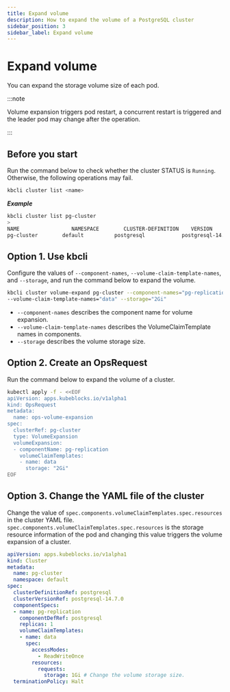 ```yaml
---
title: Expand volume
description: How to expand the volume of a PostgreSQL cluster
sidebar_position: 3
sidebar_label: Expand volume
---
```


# Expand volume
You can expand the storage volume size of each pod.

:::note

Volume expansion triggers pod restart, a concurrent restart is triggered and the leader pod may change after the operation.

:::

## Before you start

Run the command below to check whether the cluster STATUS is `Running`. Otherwise, the following operations may fail.
```bash
kbcli cluster list <name>
```

***Example***

```bash
kbcli cluster list pg-cluster
>
NAME                 NAMESPACE        CLUSTER-DEFINITION    VERSION                  TERMINATION-POLICY        STATUS         CREATED-TIME
pg-cluster        default          postgresql            postgresql-14.7.0        Delete                    Running        Mar 3,2023 10:29 UTC+0800
```
   
## Option 1. Use kbcli

Configure the values of `--component-names`, `--volume-claim-template-names`, and `--storage`, and run the command below to expand the volume.
```bash
kbcli cluster volume-expand pg-cluster --component-names="pg-replication" \
--volume-claim-template-names="data" --storage="2Gi"
```

- `--component-names` describes the component name for volume expansion.
- `--volume-claim-template-names` describes the VolumeClaimTemplate names in components.
- `--storage` describes the volume storage size.
   
## Option 2. Create an OpsRequest

Run the command below to expand the volume of a cluster.
```bash
kubectl apply -f - <<EOF
apiVersion: apps.kubeblocks.io/v1alpha1
kind: OpsRequest
metadata:
  name: ops-volume-expansion
spec:
  clusterRef: pg-cluster
  type: VolumeExpansion
  volumeExpansion:
  - componentName: pg-replication
    volumeClaimTemplates:
    - name: data
      storage: "2Gi"
EOF
```

## Option 3. Change the YAML file of the cluster

Change the value of `spec.components.volumeClaimTemplates.spec.resources` in the cluster YAML file. `spec.components.volumeClaimTemplates.spec.resources` is the storage resource information of the pod and changing this value triggers the volume expansion of a cluster. 

```yaml
apiVersion: apps.kubeblocks.io/v1alpha1
kind: Cluster
metadata:
  name: pg-cluster
  namespace: default
spec:
  clusterDefinitionRef: postgresql
  clusterVersionRef: postgresql-14.7.0
  componentSpecs:
  - name: pg-replication
    componentDefRef: postgresql
    replicas: 1
    volumeClaimTemplates:
    - name: data
      spec:
        accessModes:
          - ReadWriteOnce
        resources:
          requests:
            storage: 1Gi # Change the volume storage size.
  terminationPolicy: Halt
```